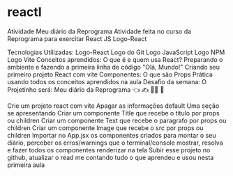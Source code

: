 # reactI
Atividade Meu diário da Reprograma
Atividade feita no curso da Reprograma para exercitar React JS Logo-React

Tecnologias Utilizadas:
Logo-React Logo do Git Logo JavaScript Logo NPM Logo Vite
Conceitos aprendidos:
O que é e quem usa React?
Preparando o ambiente e fazendo a primeira linha de código "Olá, Mundo!"
Criando seu primeiro projeto React com vite
Componentes: O que são
Props
Prática usando todos os conceitos aprendidos na aula
Desafio da semana:
O Projetinho será: Meu diário da Reprograma 👈 ✍️ 👩‍💻 📖

Crie um projeto react com vite
Apagar as informações default
Uma seção se apresentando
Criar um componente Title que recebe o título por props ou children
Criar um componente Text que recebe o paragrafo por props ou children
Criar um componente Image que recebe o src por props ou children
Importar no App.jsx os componentes criados para montar o seu diário, perceber os erros/warnings que o terminal/console mostrar, resolva e fazer todos os componentes renderizar na tela
Subir esse projeto no github, atualizar o read me contando tudo o que aprendeu e usou nesta primeira aula
